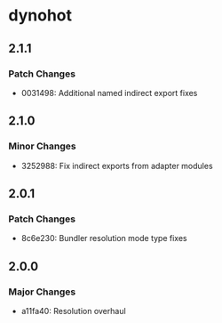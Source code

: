 # dynohot

## 2.1.1

### Patch Changes

- 0031498: Additional named indirect export fixes

## 2.1.0

### Minor Changes

- 3252988: Fix indirect exports from adapter modules

## 2.0.1

### Patch Changes

- 8c6e230: Bundler resolution mode type fixes

## 2.0.0

### Major Changes

- a11fa40: Resolution overhaul
